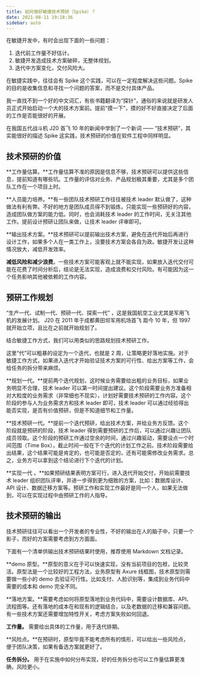 ```yaml
---
title: 如何做好敏捷技术预研（Spike）？
date: 2021-08-11 19:18:36
sidebar: auto
---
```


在敏捷开发中，有时会出现下面的一些问题：

1. 迭代前工作量不好估计。
2. 敏捷开发造成技术方案破碎，无整体规划。
3. 迭代中方案变化，交付风险大。

在敏捷实践中，往往会有 Spike 这个实践，可以在一定程度解决这些问题。Spike 的目的是收集信息和寻找一个问题的答案，而不是交付具体产品。

我一直找不到一个好的中文词汇，有些书籍翻译为“探针”，通俗的来说就是研发人员正式开始启动一个大的技术方案前。提前“摸一下”，摸的好不好直接决定了后面的工作是否能很好的开展。

在我国五代战斗机 J20 首飞 10 年的新闻中学到了一个新词 ——  “技术预研”，其实能很好的描述 Spike 这实践，技术预研的价值在软件工程中同样明显。

## 技术预研的价值

**工作量估算。**工作量估算不准的原因是信息不够，技术预研可以提供这些信息，提前知道有哪些坑。工作量的评估对业务、产品规划极其重要，尤其是多个团队工作在一个项目上时。

**人员能力培养。**有一些团队技术预研工作往往被技术 leader 默认做了，这种做法有利有弊。不好的地方是团队成员得不到锻炼，只能实现一些预研好的内容，造成团队做方案的能力低。同时，也会消耗技术 leader 的工作时间，无关注其他工作。提前设计预研让团队来做，让技术 leader 评审即可。

**输出技术方案。**技术预研可以提前输出技术方案，避免在迭代开始后再进行设计工作，如果多个人在一类工作上，没要技术方案会各自为政。敏捷开发让这种情况放大，减低开发效率。

**减低风险和减少浪费**。一些技术方案可能客观上就不能实现，如果放入迭代交付可能在花费了时间分析后，结论是无法实现，造成浪费和交付风险。有可能因为这一个任务影响其他被依赖的工作内容。

## 预研工作规划

“生产一代、试制一代、预研一代、探索一代” ，这是我国航空工业尤其是军用飞机的发展计划。 J20 在 2011 年于成都黄田坝军用机场首飞 距今 10 年，但 1997 就开始立项，且比在之前就开始规划了。

结合敏捷工作方式，我们可以用类似的思路规划技术预研工作。

这里“代”可以粗暴的设定为一个迭代，也就是 2 周，让策略更好落地实施。对于敏捷工作方式，如果进入迭代才开始验证技术方案的可行性、给出方案等工作，会给任务的拆分带来麻烦。

**规划一代。**提前两个迭代规划，这时候业务需要给出粗的业务目标，如果业务明显不合理，技术 leader 可以第一时间提出建议。这个阶段需要业务方准备相对大粒度的业务需求（非常细也不现实），计划好需要技术预研的工作内容。这个阶段的参与人为业务需求方和技术 leader 即可，技术 leader 可以通过经验得出能否实现，是否有价值预研，但是不知道细节和工作量。

**技术预研一代。**提前一个迭代预研，给出技术方案，并给业务方反馈。这个阶段就是预研的阶段，技术 leader 得到需要预研的工作后，可以通过兴趣让团队成员领取。这个阶段的预研工作通过空余的时间，通过兴趣驱动，需要设点一个时间范围（Time Box），截止时间一般在下个迭代的计划工作之前。技术阶段需要给出结果，这个结果可能是肯定的，也可能是否定的，还有可能需修改业务需求。总之，业务方可以拿到这个结论进行下个迭代的计划。

**实现一代 。**如果预研结果表明方案可行，进入迭代开始交付，开始前需要技术 leader 组织团队评审，并进一步得到更为细致的方案，比如：数据库设计、API 设计、数据迁移方案等。预研工作和实现工作最好是同一个人，如果无法做到，可以在实现过程中由预研工作的人指导。

## 技术预研的输出

技术预研往往可以看出一个开发者的专业性，不好的输出在人的脑子中，只要一个影子，而好的方案需要考虑到方方面面。

下面有一个清单供输出技术预研结果时使用，推荐使用 Markdown 文档记录。

**demo 原型。**原型的意义在于可以快速实现，没有当前项目的包袱，比较灵活。原型法是一个比较好的工程方法，业务原型有 Axure 线框图，技术原型则需要做一些小的 demo 去验证可行性。比如支付、人脸识别等，集成到业务代码中需要的成本和 demo 完全不同。

**落地方案。**需要考虑如何将原型落地到业务代码中，需要设计数据库、API、流程图等。还有落地的成本在和现有的逻辑结合，以及老数据的迁移和兼容问题。有一些技术方案还需要增加特性开关，考虑方案失败如何回退。

**工作量。** 需要给出具体的工作量，用于迭代排期。

**风险点。**在预研时，原型毕竟不能考虑所有的情形，可以给出一些风险点，便于团队决策，如果有备选方案就更好了。

**任务拆分。** 用于在实施中如何分布实现，好的任务拆分也可以工作量估算更准确，风险更小。
